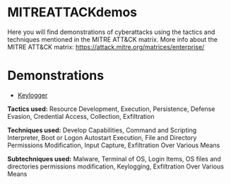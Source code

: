 # MITREATTACKdemos
Here you will find demonstrations of cyberattacks using the tactics and techniques mentioned in the MITRE ATT&CK matrix. More info about the MITRE ATT&CK matrix: https://attack.mitre.org/matrices/enterprise/

# Demonstrations

- [Keylogger](https://github.com/stevendamianakis/Keylogger)

**Tactics used:** Resource Development, Execution, Persistence, Defense Evasion, Credential Access, Collection, Exfiltration

**Techniques used:** Develop Capabilities, Command and Scripting Interpreter, Boot or Logon Autostart Execution, File and Directory Permissions Modification, Input Capture, Exfiltration Over Various Means

**Subtechniques used:** Malware, Terminal of OS, Login Items, OS files and directories permissions modification, Keylogging, Exfiltration Over Various Means
